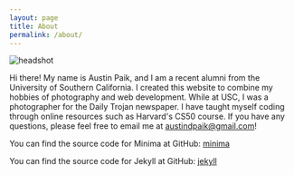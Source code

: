 ```yaml
---
layout: page
title: About
permalink: /about/
---
```


![headshot](/assets/images/headshot.jpg)

Hi there!  My name is Austin Paik, and I am a recent alumni from the University of Southern California.
I created this website to combine my hobbies of photography and web development.
While at USC, I was a photographer for the Daily Trojan newspaper.
I have taught myself coding through online resources such as Harvard's CS50 course.
If you have any questions, please feel free to email me at austindpaik@gmail.com!

You can find the source code for Minima at GitHub: [minima](https://github.com/jekyll/minima)

You can find the source code for Jekyll at GitHub: [jekyll](https://github.com/jekyll/jekyll)

[jekyll-organization]: https://github.com/jekyll
